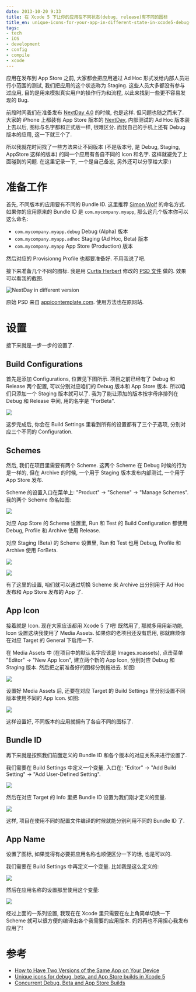 ```yaml
---
date: 2013-10-20 9:33
title: 在 Xcode 5 下让你的应用在不同状态(debug, release)有不同的图标
title_en: unique-icons-for-your-app-in-different-state-in-xcode5-debug-release
tags:
- tech
- iOS
- development
- config
- compile
- xcode
---
```


应用在发布到 App Store 之前, 大家都会把应用通过 Ad Hoc 形式发给内部人员进行小范围的测试, 我们把应用的这个状态称为 Staging. 这些人员大多都没有参与过应用, 目的是用来模拟真实用户的操作行为和流程, 以此来找到一些更不容易发现的 Bug.

前段时间我们在准备发布 [NextDay 4.0](https://itunes.apple.com/app/nextday/id491352621?mt=8) 的时候, 也是这样. 但问题也随之而来了. 大家的 iPhone 上都装有 App Store 版本的 [NextDay](https://itunes.apple.com/app/nextday/id491352621?mt=8), 内部测试的 Ad Hoc 版本装上去以后, 图标与名字都和正式版一样, 很难区分. 而我自己的手机上还有 Debug 版本的应用, 这一下就三个了.

所以我就花时间找了一些方法来让不同版本 (不是版本号, 是 Debug, Staging, AppStore 这样的版本) 的同一个应用有各自不同的 Icon 和名字. 这样就避免了上面碰到的问题. 在这里记录一下, 一个是自己备忘, 另外还可以分享给大家:)

# 准备工作

首先, 不同版本的应用要有不同的 Bundle ID. 这里推荐 [Simon Wolf](http://swwritings.com) 的命名方式. 如果你的应用原来的 Bundle ID 是 `com.mycompany.myapp`, 那么这几个版本你可以这么命名:

* `com.mycompany.myapp.debug` Debug (Alpha) 版本
* `com.mycompany.myapp.adhoc` Staging (Ad Hoc, Beta) 版本
* `com.mycompany.myapp` App Store (Production) 版本

然后对应的 Provisionng Profile 也都要准备好. 不用我说了吧.

接下来准备几个不同的图标. 我是用 [Curtis Herbert](http://blog.consumedbycode.com/) 修改的 [PSD 文件](https://s3.amazonaws.com/consumedbycode/downloads/Icons+Template.zip) 做的.  效果可以看我的截图.

![NextDay in different version](http://nickcheng-blog.u.qiniudn.com/20131020/01.PNG)

原始 PSD 来自 [appicontemplate.com](http://appicontemplate.com). 使用方法也在原网站.

# 设置

接下来就是一步一步的设置了.

## Build Configurations

首先是添加 Configurations, 位置见下图所示. 项目之前已经有了 Debug 和 Release 两个配置, 可以分别对应咱们的 Debug 版本和 App Store 版本. 所以咱们只添加一个 Staging 版本就可以了. 我为了能让添加的版本按字母序排列在 Debug 和 Release 中间, 用的名字是 "ForBeta".

![](http://nickcheng-blog.u.qiniudn.com/20131020/02.png)

这步完成后, 你会在 Build Settings 里看到所有的设置都有了三个子选项, 分别对应三个不同的 Configuration.

## Schemes

然后, 我们在项目里需要有两个 Scheme. 这两个 Scheme 在 Debug 时候的行为是一样的, 但在 Archive 的时候, 一个用于 Staging 版本发布内部测试, 一个用于 App Store 发布. 

Scheme 的设置入口在菜单上: "Product" -> "Scheme" -> "Manage Schemes". 我的两个 Scheme 命名如图: 

![](http://nickcheng-blog.u.qiniudn.com/20131020/03.png)

对应 App Store 的 Scheme 设置里, Run 和 Test 的 Build Configuration 都使用 Debug, Profile 和 Archive 使用 Release.

对应 Staging (Beta) 的 Scheme 设置里, Run 和 Test 也用 Debug, Profile 和 Archive 使用 ForBeta.

![](http://nickcheng-blog.u.qiniudn.com/20131020/04.png)

![](http://nickcheng-blog.u.qiniudn.com/20131020/05.png)

有了这里的设置, 咱们就可以通过切换 Scheme 来 Archive 出分别用于 Ad Hoc 发布和 App Store 发布的 App 了.

## App Icon

接着就是 Icon. 现在大家应该都用 Xcode 5 了吧! 既然用了, 那就多用用新功能, Icon 设置这块我使用了 Media Assets. 如果你的老项目还没有启用, 那就麻烦你在对应 Target 的 General 下启用一下.

在 Media Assets 中 (在项目中的默认名字应该是 Images.xcassets), 点击菜单 "Editor" -> "New App Icon", 建立两个新的 App Icon, 分别对应 Debug 和 Staging 版本. 然后把之前准备好的图标分别拖进去. 如图:

![](http://nickcheng-blog.u.qiniudn.com/20131020/06.png)

设置好 Media Assets 后, 还要在对应 Target 的 Build Settings 里分别设置不同版本使用不同的 App Icon. 如图:

![](http://nickcheng-blog.u.qiniudn.com/20131020/07.png)

这样设置好, 不同版本的应用就拥有了各自不同的图标了.

## Bundle ID

再下来就是按照我们前面定义的 Bundle ID 和各个版本的对应关系来进行设置了.

我们需要在 Build Settings 中定义一个变量. 入口在: "Editor" -> "Add Build Setting" -> "Add User-Defined Setting".

![](http://nickcheng-blog.u.qiniudn.com/20131020/08.png)

然后在对应 Target 的 Info 里把 Bundle ID 设置为我们刚才定义的变量.

![](http://nickcheng-blog.u.qiniudn.com/20131020/09.png)

这样, 项目在使用不同的配置文件编译的时候就能分别利用不同的 Bundle ID 了.

## App Name

设置了图标, 如果觉得有必要把应用名称也顺便区分一下的话, 也是可以的.

我们需要在 Build Settings 中再定义一个变量. 比如我是这么定义的:

![](http://nickcheng-blog.u.qiniudn.com/20131020/10.png)

然后在应用名称的设置那里使用这个变量:

![](http://nickcheng-blog.u.qiniudn.com/20131020/11.png)

经过上面的一系列设置, 我现在在 Xcode 里只需要在左上角简单切换一下 Scheme 就可以很方便的编译出各个我需要的应用版本. 妈妈再也不用担心我发布应用了!

# 参考

* [How to Have Two Versions of the Same App on Your Device](http://nilsou.com/blog/2013/07/29/how-to-have-two-versions-of-the-same-app-on-your-device/)
* [Unique icons for debug, beta, and App Store builds in Xcode 5](http://blog.consumedbycode.com/unique-icons-for-debug-beta-and-app-store-builds-in-xcode-5)
* [Concurrent Debug, Beta and App Store Builds](http://swwritings.com/post/2013-05-20-concurrent-debug-beta-app-store-builds)